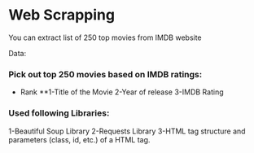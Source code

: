 # Web Scrapping 

You can extract list of 250 top movies from IMDB website

Data:
### Pick out top 250 movies based on IMDB ratings:

  * Rank
  **1-Title of the Movie
  2-Year of release
  3-IMDB Rating

### Used following Libraries:

  1-Beautiful Soup Library
  2-Requests Library
  3-HTML tag structure and parameters (class, id, etc.) of a HTML tag.
